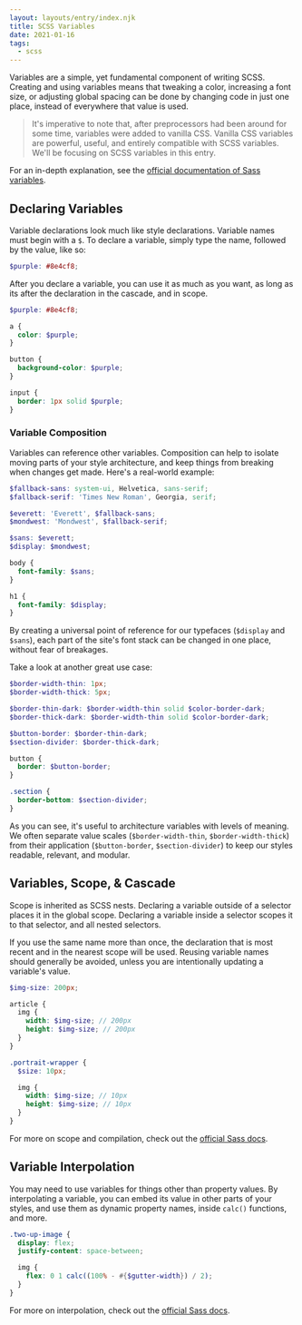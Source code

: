 ```yaml
---
layout: layouts/entry/index.njk
title: SCSS Variables
date: 2021-01-16
tags:
  - scss
---
```


Variables are a simple, yet fundamental component of writing SCSS. Creating and using variables means that tweaking a color, increasing a font size, or adjusting global spacing can be done by changing code in just one place, instead of everywhere that value is used.

> It's imperative to note that, after preprocessors had been around for some time, variables were added to vanilla CSS. Vanilla CSS variables are powerful, useful, and entirely compatible with SCSS variables. We'll be focusing on SCSS variables in this entry.

For an in-depth explanation, see the [official documentation of Sass variables](https://sass-lang.com/documentation/variables).

## Declaring Variables

Variable declarations look much like style declarations. Variable names must begin with a `$`. To declare a variable, simply type the name, followed by the value, like so:

```scss
$purple: #8e4cf8;
```

After you declare a variable, you can use it as much as you want, as long as its after the declaration in the cascade, and in scope.

```scss
$purple: #8e4cf8;

a {
  color: $purple;
}

button {
  background-color: $purple;
}

input {
  border: 1px solid $purple;
}
```

### Variable Composition

Variables can reference other variables. Composition can help to isolate moving parts of your style architecture, and keep things from breaking when changes get made. Here's a real-world example:

<div class="two-up-code">

```scss
$fallback-sans: system-ui, Helvetica, sans-serif;
$fallback-serif: 'Times New Roman', Georgia, serif;

$everett: 'Everett', $fallback-sans;
$mondwest: 'Mondwest', $fallback-serif;

$sans: $everett;
$display: $mondwest;
```

```scss
body {
  font-family: $sans;
}

h1 {
  font-family: $display;
}
```

</div>

By creating a universal point of reference for our typefaces (`$display` and `$sans`), each part of the site's font stack can be changed in one place, without fear of breakages.

Take a look at another great use case:

<div class="two-up-code">

```scss
$border-width-thin: 1px;
$border-width-thick: 5px;

$border-thin-dark: $border-width-thin solid $color-border-dark;
$border-thick-dark: $border-width-thin solid $color-border-dark;

$button-border: $border-thin-dark;
$section-divider: $border-thick-dark;
```

```scss
button {
  border: $button-border;
}

.section {
  border-bottom: $section-divider;
}
```

</div>

As you can see, it's useful to architecture variables with levels of meaning. We often separate value scales (`$border-width-thin`, `$border-width-thick`) from their application (`$button-border`, `$section-divider`) to keep our styles readable, relevant, and modular.

## Variables, Scope, & Cascade

Scope is inherited as SCSS nests. Declaring a variable outside of a selector places it in the global scope. Declaring a variable inside a selector scopes it to that selector, and all nested selectors.

If you use the same name more than once, the declaration that is most recent and in the nearest scope will be used. Reusing variable names should generally be avoided, unless you are intentionally updating a variable's value.

```scss
$img-size: 200px;

article {
  img {
    width: $img-size; // 200px
    height: $img-size; // 200px
  }
}

.portrait-wrapper {
  $size: 10px;

  img {
    width: $img-size; // 10px
    height: $img-size; // 10px
  }
}
```

For more on scope and compilation, check out the [official Sass docs](https://sass-lang.com/documentation/variables#scope).

## Variable Interpolation

You may need to use variables for things other than property values. By interpolating a variable, you can embed its value in other parts of your styles, and use them as dynamic property names, inside `calc()` functions, and more.

```scss
.two-up-image {
  display: flex;
  justify-content: space-between;

  img {
    flex: 0 1 calc((100% - #{$gutter-width}) / 2);
  }
}
```

For more on interpolation, check out the [official Sass docs](https://sass-lang.com/documentation/interpolation).
